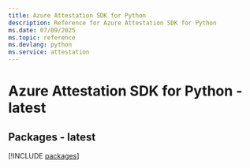 ```yaml
---
title: Azure Attestation SDK for Python
description: Reference for Azure Attestation SDK for Python
ms.date: 07/09/2025
ms.topic: reference
ms.devlang: python
ms.service: attestation
---
```

# Azure Attestation SDK for Python - latest
## Packages - latest
[!INCLUDE [packages](attestation-index.md)]